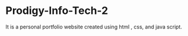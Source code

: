 # Prodigy-Info-Tech-2
It is a personal portfolio website created using html , css, and java script.
